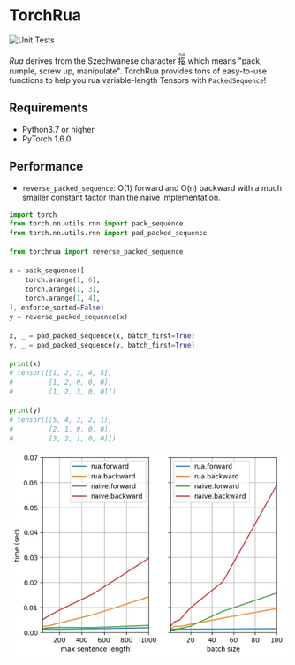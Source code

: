 # TorchRua

![Unit Tests](https://github.com/speedcell4/TorchRua/workflows/Unit%20Tests/badge.svg)

*Rua* derives from the Szechwanese character <ruby>挼<rt>ruá</rt></ruby> which means "pack, rumple, screw up, manipulate". TorchRua provides tons of easy-to-use functions to help you rua variable-length Tensors with `PackedSequence`!

## Requirements

- Python3.7 or higher
- PyTorch 1.6.0

## Performance

* `reverse_packed_sequence`: O(1) forward and O(n) backward with a much smaller constant factor than the naive implementation.

```python
import torch
from torch.nn.utils.rnn import pack_sequence
from torch.nn.utils.rnn import pad_packed_sequence

from torchrua import reverse_packed_sequence

x = pack_sequence([
    torch.arange(1, 6),
    torch.arange(1, 3),
    torch.arange(1, 4),
], enforce_sorted=False)
y = reverse_packed_sequence(x)

x, _ = pad_packed_sequence(x, batch_first=True)
y, _ = pad_packed_sequence(y, batch_first=True)

print(x)
# tensor([[1, 2, 3, 4, 5],
#         [1, 2, 0, 0, 0],
#         [1, 2, 3, 0, 0]])

print(y)
# tensor([[5, 4, 3, 2, 1],
#         [2, 1, 0, 0, 0],
#         [3, 2, 1, 0, 0]])
```

<p align="center">
  <img src="assets/reverse_pack.jpg">
</p>